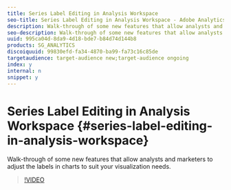 ```yaml
---
title: Series Label Editing in Analysis Workspace
seo-title: Series Label Editing in Analysis Workspace - Adobe Analytics
description: Walk-through of some new features that allow analysts and marketers to adjust the labels in charts to suit your visualization needs.
seo-description: Walk-through of some new features that allow analysts and marketers to adjust the labels in charts to suit your visualization needs. - Adobe Analytics
uuid: 995ca04d-8da9-4d18-bde7-b84d74d144b8
products: SG_ANALYTICS
discoiquuid: 99830efd-fa34-4870-ba99-fa73c16c85de
targetaudience: target-audience new;target-audience ongoing
index: y
internal: n
snippet: y
---
```


# Series Label Editing in Analysis Workspace {#series-label-editing-in-analysis-workspace}

Walk-through of some new features that allow analysts and marketers to adjust the labels in charts to suit your visualization needs.

>[!VIDEO](https://video.tv.adobe.com/v/23728/?quality=12)